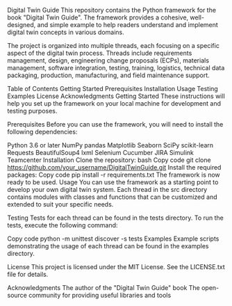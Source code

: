 Digital Twin Guide
This repository contains the Python framework for the book "Digital Twin Guide". The framework provides a cohesive, well-designed, and simple example to help readers understand and implement digital twin concepts in various domains.

The project is organized into multiple threads, each focusing on a specific aspect of the digital twin process. Threads include requirements management, design, engineering change proposals (ECPs), materials management, software integration, testing, training, logistics, technical data packaging, production, manufacturing, and field maintenance support.

Table of Contents
Getting Started
Prerequisites
Installation
Usage
Testing
Examples
License
Acknowledgments
Getting Started
These instructions will help you set up the framework on your local machine for development and testing purposes.

Prerequisites
Before you can use the framework, you will need to install the following dependencies:

Python 3.6 or later
NumPy
pandas
Matplotlib
Seaborn
SciPy
scikit-learn
Requests
BeautifulSoup4
lxml
Selenium
Cucumber
JIRA
Simulink
Teamcenter
Installation
Clone the repository:
bash
Copy code
git clone https://github.com/your_username/DigitalTwinGuide.git
Install the required packages:
Copy code
pip install -r requirements.txt
The framework is now ready to be used.
Usage
You can use the framework as a starting point to develop your own digital twin system. Each thread in the src directory contains modules with classes and functions that can be customized and extended to suit your specific needs.

Testing
Tests for each thread can be found in the tests directory. To run the tests, execute the following command:

Copy code
python -m unittest discover -s tests
Examples
Example scripts demonstrating the usage of each thread can be found in the examples directory.

License
This project is licensed under the MIT License. See the LICENSE.txt file for details.

Acknowledgments
The author of the "Digital Twin Guide" book
The open-source community for providing useful libraries and tools